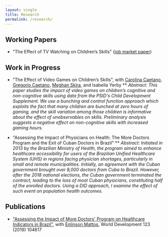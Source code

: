 ```yaml
---
layout: single
title: Research
permalink: /research/
---
```


## Working Papers

* "The Effect of TV Watching on Children’s Skills" ([job market paper](https://drive.google.com/file/d/1WTgJYkGxKmn1eOdglaFLwrb7aTF0LqDt/view))

## Work in Progress

* "The Effect of Video Games on Children’s Skills", with [Carolina Caetano](http://www.carolinacaetano.net/), [Gregorio Caetano](http://www.gregoriocaetano.net/), [Meghan Skira](https://sites.google.com/view/meghanskira), and Isabella Yerby
** *Abstract: This paper studies the impact of video games on children’s cognitive and non-cognitive skills using data from the PSID's Child Development Supplement. We use a bunching and control function approach which exploits the fact that many children are bunched at zero hours of gaming, and the skill variation among those children is informative about the effect of unobservables on skills. Preliminary analysis suggests a negative effect on non-cognitive skills with increased gaming hours.*


* "Assessing the Impact of Physicians on Health: The More Doctors Program and the Exit of Cuban Doctors in Brazil"
** *Abstract: Initiated in 2013 by the Brazilian Ministry of Health, the program aimed to enhance healthcare accessibility for users of the Brazilian Unified Healthcare System (UHS) in regions facing physician shortages, particularly in small and remote municipalities. Initially, an agreement with the Cuban government brought over 8,000 doctors from Cuba to Brazil. However, after the 2018 national elections, the Cuban government terminated the contract, leading to the loss of most Cuban physicians, constituting half of the enrolled doctors. Using a DID approach, I examine the effect of such event on population health outcomes.*

## Publications

* ["Assessing the Impact of More Doctors' Program on Healthcare Indicators in Brazil"](https://www.sciencedirect.com/science/article/pii/S0305750X19302116?via%3Dihub), with [Enlinson Mattos](https://sites.google.com/site/enlinsonmattos/), World Development 123 (2019) 104617


